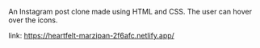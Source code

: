 An Instagram post clone made using HTML and CSS. The user can hover over the icons.

link: https://heartfelt-marzipan-2f6afc.netlify.app/
